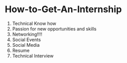 # How-to-Get-An-Internship

1. Technical Know how
2. Passion for new opportunities and skills
3. Networking!!!!
4. Social Events
5. Social Media
6. Resume
7. Technical Interview
